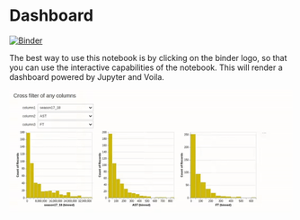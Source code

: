 # Dashboard
[![Binder](https://mybinder.org/badge_logo.svg)](https://mybinder.org/v2/gh/benjcabalona1029/dashboard/master?urlpath=voila%2Frender%2Fdashboard.ipynb)


The best way to use this notebook is by clicking on the binder logo, so that you can use the interactive capabilities of the notebook.
This will render a dashboard powered by Jupyter and Voila.

![](crossfilters.gif)
